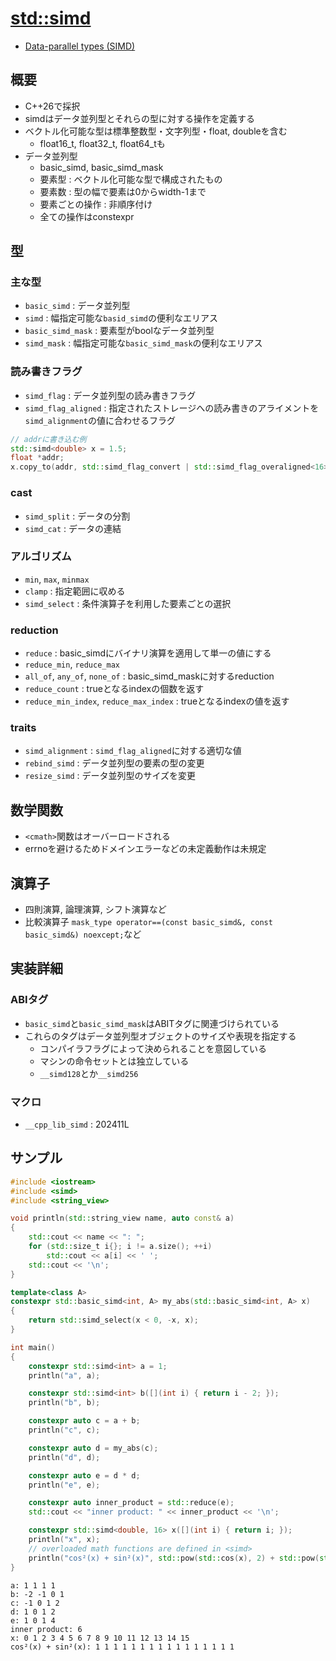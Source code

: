 # [std::simd](https://wg21.link/p1928r15)

- [Data-parallel types (SIMD)](https://en.cppreference.com/w/cpp/numeric/simd)

## 概要
- C++26で採択
- simdはデータ並列型とそれらの型に対する操作を定義する
- ベクトル化可能な型は標準整数型・文字列型・float, doubleを含む
  - float16_t, float32_t, float64_tも
- データ並列型
  - basic_simd, basic_simd_mask
  - 要素型 : ベクトル化可能な型で構成されたもの
  - 要素数 : 型の幅で要素は0からwidth-1まで
  - 要素ごとの操作 : 非順序付け
  - 全ての操作はconstexpr

## 型
### 主な型
- `basic_simd` : データ並列型
- `simd` : 幅指定可能な`basid_simd`の便利なエリアス
- `basic_simd_mask` : 要素型がboolなデータ並列型
- `simd_mask` : 幅指定可能な`basic_simd_mask`の便利なエリアス

### 読み書きフラグ
- `simd_flag` : データ並列型の読み書きフラグ
- `simd_flag_aligned` : 指定されたストレージへの読み書きのアライメントを`simd_alignment`の値に合わせるフラグ

```cpp
// addrに書き込む例
std::simd<double> x = 1.5;
float *addr;
x.copy_to(addr, std::simd_flag_convert | std::simd_flag_overaligned<16>);
```

### cast
- `simd_split` : データの分割
- `simd_cat` : データの連結

### アルゴリズム
- `min`, `max`, `minmax`
- `clamp` : 指定範囲に収める
- `simd_select` : 条件演算子を利用した要素ごとの選択

### reduction
- `reduce` : basic_simdにバイナリ演算を適用して単一の値にする
- `reduce_min`, `reduce_max`
- `all_of`, `any_of`, `none_of` : basic_simd_maskに対するreduction
- `reduce_count` : trueとなるindexの個数を返す
- `reduce_min_index`, `reduce_max_index` : trueとなるindexの値を返す

### traits
- `simd_alignment` : `simd_flag_aligned`に対する適切な値
- `rebind_simd` : データ並列型の要素の型の変更
- `resize_simd` : データ並列型のサイズを変更

## 数学関数
- `<cmath>`関数はオーバーロードされる
- errnoを避けるためドメインエラーなどの未定義動作は未規定

## 演算子
- 四則演算, 論理演算, シフト演算など
- 比較演算子 `mask_type operator==(const basic_simd&, const basic_simd&) noexcept;`など

## 実装詳細
### ABIタグ
- `basic_simd`と`basic_simd_mask`はABITタグに関連づけられている
- これらのタグはデータ並列型オブジェクトのサイズや表現を指定する
  - コンパイラフラグによって決められることを意図している
  - マシンの命令セットとは独立している
  - `__simd128`とか`__simd256`

### マクロ
- `__cpp_lib_simd` : 202411L

## サンプル
```cpp
#include <iostream>
#include <simd>
#include <string_view>

void println(std::string_view name, auto const& a)
{
    std::cout << name << ": ";
    for (std::size_t i{}; i != a.size(); ++i)
        std::cout << a[i] << ' ';
    std::cout << '\n';
}

template<class A>
constexpr std::basic_simd<int, A> my_abs(std::basic_simd<int, A> x)
{
    return std::simd_select(x < 0, -x, x);
}

int main()
{
    constexpr std::simd<int> a = 1;
    println("a", a);

    constexpr std::simd<int> b([](int i) { return i - 2; });
    println("b", b);

    constexpr auto c = a + b;
    println("c", c);

    constexpr auto d = my_abs(c);
    println("d", d);

    constexpr auto e = d * d;
    println("e", e);

    constexpr auto inner_product = std::reduce(e);
    std::cout << "inner product: " << inner_product << '\n';

    constexpr std::simd<double, 16> x([](int i) { return i; });
    println("x", x);
    // overloaded math functions are defined in <simd>
    println("cos²(x) + sin²(x)", std::pow(std::cos(x), 2) + std::pow(std::sin(x), 2));
}
```

```
a: 1 1 1 1
b: -2 -1 0 1
c: -1 0 1 2
d: 1 0 1 2
e: 1 0 1 4
inner product: 6
x: 0 1 2 3 4 5 6 7 8 9 10 11 12 13 14 15
cos²(x) + sin²(x): 1 1 1 1 1 1 1 1 1 1 1 1 1 1 1 1
```
